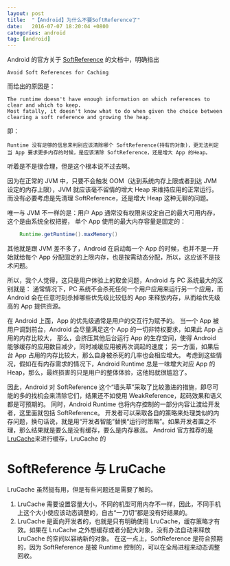 ```yaml
---
layout: post
title:  "【Android】为什么不要SoftReference了"
date:   2016-07-07 18:20:04 +0800
categories: android
tag: [android]
---
```


Android 的官方关于 [SoftReference](https://developer.android.com/reference/java/lang/ref/SoftReference.html) 的文档中，明确指出 

    Avoid Soft References for Caching
    
而给出的原因是：

    The runtime doesn't have enough information on which references to clear and which to keep. 
    Most fatally, it doesn't know what to do when given the choice between clearing a soft reference and growing the heap.
    
即：
    
    Runtime 没有足够的信息来判别应该清除哪个 SoftReference(持有的对象)，更无法判定当 App 要求更多内存的时候，是应该清除 SoftReference，还是增大 App 的Heap。
     
听着是不是很合理，但是这个根本说不过去啊。

因为在正常的 JVM 中，只要不会触发 OOM（达到系统内存上限或者到达 JVM 设定的内存上限），JVM 就应该毫不留情的增大 Heap 来维持应用的正常运行。
而没有必要考虑是先清理 SoftReference，还是增大 Heap 这种无聊的问题。

唯一与 JVM 不一样的是：用户 App 通常没有权限来设定自己的最大可用内存，这个是由系统全权把握， 单个 App 使用的最大内存容量是固定的：

```java
    Runtime.getRuntime().maxMemory()
```

其他就是跟 JVM 差不多了，Android 在启动每一个 App 的时候，也并不是一开始就给每个 App 分配固定的上限内存，也是按需动态分配，所以，这应该不是技术问题。

所以，我个人觉得，这只是用户体验上的取舍问题，Android 与 PC 系统最大的区别就是：
通常情况下，PC 系统不会杀死任何一个用户应用来运行另一个应用，而 Android 会在任意时刻杀掉哪些优先级比较低的 App 来释放内存，从而给优先级高的 App 提供资源。

在 Android 上面，App 的优先级通常是用户的交互行为赋予的。
当一个 App 被用户调到前台，Android 会尽量满足这个 App 的一切非特权要求，如果此 App 占用的内存比较大，
那么，会挤压其他后台运行 App 的生存空间，使得 Android 能够缓存的应用数目减少，同时减缓应用被再次调起的速度；
另一方面，如果后台 App 占用的内存比较大，那么自身被杀死的几率也会相应增大。
考虑到这些情况，假如在有内存需求的情况下，Android Runtime 总是一味增大对应 App 的 Heap，那么，最终损害的只是用户的整体体验，这他妈就很尴尬了。

因此，Android 对 SoftReference 这个“墙头草”采取了比较激进的措施，即尽可能的多的找机会来清除它们，结果还不如使用 WeakReference，起码效果和语义都是可预期的。
同时，Android Runtime 也将内存控制的一部分内容让渡给开发者，这里面就包括 SoftReference。
开发者可以采取各自的策略来处理类似的内存问题，换句话说，就是用“开发者智能”替换“运行时策略”。如果开发者置之不理，那么结果就是要么是没有缓存，要么是内存暴涨。
Android 官方推荐的是 [LruCache](https://developer.android.com/reference/android/util/LruCache.html)来进行缓存，LruCache 的

# SoftReference 与 LruCache

LruCache 虽然挺有用，但是有些问题还是需要了解的。

1. LruCache 需要设置容量大小，不同的机型可用内存不一样，因此，不同手机上这个大小使应该动态调整的，自古“一刀切”都是没有好结果的。
2. LruCache 是面向开发者的，也就是只有明确使用 LruCache，缓存策略才有效。如果在 LruCache 之外想缓存或者分配大对象，没有办法自动来释放 LruCache 的空间以容纳新的对象。
在这一点上，SoftReference 是符合预期的，因为 SoftReference 是被 Runtime 控制的，可以在全局进程来动态调整回收。

